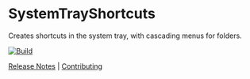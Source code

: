 # SystemTrayShortcuts

Creates shortcuts in the system tray, with cascading menus for folders.

[![Build](https://github.com/ejball/SystemTrayShortcuts/workflows/Build/badge.svg)](https://github.com/ejball/SystemTrayShortcuts/actions?query=workflow%3ABuild)

[Release Notes](https://github.com/ejball/SystemTrayShortcuts/blob/master/ReleaseNotes.md) | [Contributing](https://github.com/ejball/SystemTrayShortcuts/blob/master/CONTRIBUTING.md)

